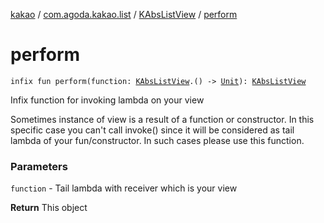 [kakao](../../index.md) / [com.agoda.kakao.list](../index.md) / [KAbsListView](index.md) / [perform](./perform.md)

# perform

`infix fun perform(function: `[`KAbsListView`](index.md)`.() -> `[`Unit`](https://kotlinlang.org/api/latest/jvm/stdlib/kotlin/-unit/index.html)`): `[`KAbsListView`](index.md)

Infix function for invoking lambda on your view

Sometimes instance of view is a result of a function or constructor.
In this specific case you can't call invoke() since it will be considered as
tail lambda of your fun/constructor. In such cases please use this function.

### Parameters

`function` - Tail lambda with receiver which is your view

**Return**
This object

